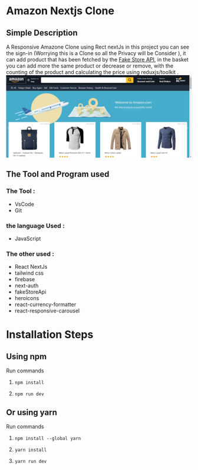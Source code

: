 # Amazon Nextjs Clone

## Simple Description

A Responsive Amazone Clone using Rect nextJs in this project you can see the sign-in (Worrying this is a Clone so all the Privacy will be Consider ), it can add product that has been fetched by the [Fake Store API](https://fakestoreapi.com/), in the basket you can add more the same product or decrease or remove, with the counting of the product and calculating the price using reduxjs/toolkit .
![Demo](public/Screenshot%202022-03-05%20201401.jpg)

## The Tool and Program used

### The Tool :

- VsCode
- Git

### the language Used :

- JavaScript

### The other used :

- React NextJs
- tailwind css
- firebase
- next-auth
- fakeStoreApi
- heroicons
- react-currency-formatter
- react-responsive-carousel

# Installation Steps

## Using npm

Run commands

1. `npm install`

2. `npm run dev`

## Or using yarn

Run commands

1. `npm install --global yarn`

2. `yarn install`

3. `yarn run dev`
